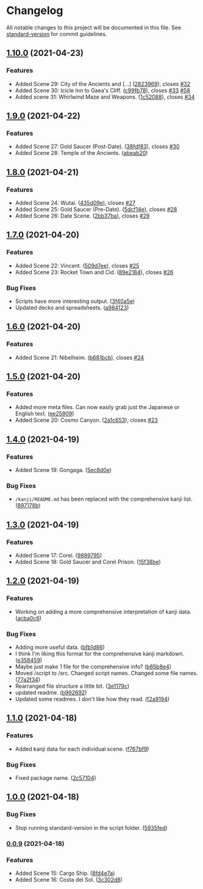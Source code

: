 # Changelog

All notable changes to this project will be documented in this file. See [standard-version](https://github.com/conventional-changelog/standard-version) for commit guidelines.

## [1.10.0](https://github.com/nowotato/final-fantasy-vii-catalog/compare/v1.9.0...v1.10.0) (2021-04-23)


### Features

* Added Scene 29: City of the Ancients and [...] ([2823969](https://github.com/nowotato/final-fantasy-vii-catalog/commit/2823969d4e01b4a861b48c26a405cb4afbe6cac5)), closes [#32](https://github.com/nowotato/final-fantasy-vii-catalog/issues/32)
* Added Scene 30: Icicle Inn to Gaea's Cliff. ([c99fb78](https://github.com/nowotato/final-fantasy-vii-catalog/commit/c99fb786950928987098aa70fba9d1f787e1fbc2)), closes [#33](https://github.com/nowotato/final-fantasy-vii-catalog/issues/33) [#58](https://github.com/nowotato/final-fantasy-vii-catalog/issues/58)
* Added scene 31: Whirlwind Maze and Weapons. ([1c52088](https://github.com/nowotato/final-fantasy-vii-catalog/commit/1c52088248013a204f7b40fe4d98be7013cc9727)), closes [#34](https://github.com/nowotato/final-fantasy-vii-catalog/issues/34)

## [1.9.0](https://github.com/nowotato/final-fantasy-vii-catalog/compare/v1.8.0...v1.9.0) (2021-04-22)


### Features

* Added Scene 27: Gold Saucer (Post-Date). ([38fdf83](https://github.com/nowotato/final-fantasy-vii-catalog/commit/38fdf83f40e36e3114b78844582413e2855a8d08)), closes [#30](https://github.com/nowotato/final-fantasy-vii-catalog/issues/30)
* Added Scene 28: Temple of the Ancients. ([abeab20](https://github.com/nowotato/final-fantasy-vii-catalog/commit/abeab20cd12524d352c8004a2fcc9dc459558e63))

## [1.8.0](https://github.com/nowotato/final-fantasy-vii-catalog/compare/v1.7.0...v1.8.0) (2021-04-21)


### Features

* Added Scene 24: Wutai. ([435d09e](https://github.com/nowotato/final-fantasy-vii-catalog/commit/435d09ed13c31ad624a24348249a38a9720943fc)), closes [#27](https://github.com/nowotato/final-fantasy-vii-catalog/issues/27)
* Added Scene 25: Gold Saucer (Pre-Date). ([5dcf14e](https://github.com/nowotato/final-fantasy-vii-catalog/commit/5dcf14e9ae711652f1eb88136b5eafa444cb53c2)), closes [#28](https://github.com/nowotato/final-fantasy-vii-catalog/issues/28)
* Added Scene 26: Date Scene. ([2bb37ba](https://github.com/nowotato/final-fantasy-vii-catalog/commit/2bb37ba91782ea0f0565426fd815160ab5d05d53)), closes [#29](https://github.com/nowotato/final-fantasy-vii-catalog/issues/29)

## [1.7.0](https://github.com/nowotato/final-fantasy-7-script/compare/v1.6.0...v1.7.0) (2021-04-20)


### Features

* Added Scene 22: Vincent. ([509d7ee](https://github.com/nowotato/final-fantasy-7-script/commit/509d7ee6073483963fee295e1e78a0c2f0832ec0)), closes [#25](https://github.com/nowotato/final-fantasy-7-script/issues/25)
* Added Scene 23: Rocket Town and Cid. ([89e2184](https://github.com/nowotato/final-fantasy-7-script/commit/89e21844ae3a24040334e03e0aa525fa6fc6b593)), closes [#26](https://github.com/nowotato/final-fantasy-7-script/issues/26)


### Bug Fixes

* Scripts have more interesting output. ([3f40a5e](https://github.com/nowotato/final-fantasy-7-script/commit/3f40a5e818c42da07c6002c8b20c095702ffb19a))
* Updated decks and spreadsheets. ([a984123](https://github.com/nowotato/final-fantasy-7-script/commit/a9841231109606ef0d02e945384cccead547e6f8))

## [1.6.0](https://github.com/nowotato/final-fantasy-7-script/compare/v1.5.0...v1.6.0) (2021-04-20)


### Features

* Added Scene 21: Nibelheim. ([b681bcb](https://github.com/nowotato/final-fantasy-7-script/commit/b681bcbf0a3248bfb50df39482f93681129d8668)), closes [#24](https://github.com/nowotato/final-fantasy-7-script/issues/24)

## [1.5.0](https://github.com/nowotato/final-fantasy-7-script/compare/v1.4.0...v1.5.0) (2021-04-20)


### Features

* Added more meta files. Can now easily grab just the Japanese or English text. ([ee25909](https://github.com/nowotato/final-fantasy-7-script/commit/ee25909f699cc0bbaab9e10bdae34e848701e11d))
* Added Scene 20: Cosmo Canyon. ([2a1c653](https://github.com/nowotato/final-fantasy-7-script/commit/2a1c65333a52eb8fc2ff3fb00710513580253094)), closes [#23](https://github.com/nowotato/final-fantasy-7-script/issues/23)

## [1.4.0](https://github.com/nowotato/final-fantasy-7-script/compare/v1.3.0...v1.4.0) (2021-04-19)


### Features

* Added Scene 19: Gongaga. ([5ec8d0e](https://github.com/nowotato/final-fantasy-7-script/commit/5ec8d0e563acd472ae28a56ac583c9af3a3b14a7))


### Bug Fixes

* `/kanji/README.md` has been replaced with the comprehensive kanji list. ([897178b](https://github.com/nowotato/final-fantasy-7-script/commit/897178b65aad13500a1bef13703597800c744f3b))

## [1.3.0](https://github.com/nowotato/final-fantasy-7-script/compare/v1.2.0...v1.3.0) (2021-04-19)


### Features

* Added Scene 17: Corel. ([9899795](https://github.com/nowotato/final-fantasy-7-script/commit/9899795e89fa91a692ae3143eba77f1ebfc44628))
* Added Scene 18: Gold Saucer and Corel Prison. ([15f38be](https://github.com/nowotato/final-fantasy-7-script/commit/15f38bef3f8bb5acd172c3a1e60201bc1f13269e))

## [1.2.0](https://github.com/nowotato/final-fantasy-7-script/compare/v1.1.0...v1.2.0) (2021-04-19)


### Features

* Working on adding a more comprehensive interpretation of kanji data. ([acba0c6](https://github.com/nowotato/final-fantasy-7-script/commit/acba0c6fd1a377e756dbdb7cd1b3d5d347d9a21a))


### Bug Fixes

* Adding more useful data. ([bfb1d86](https://github.com/nowotato/final-fantasy-7-script/commit/bfb1d86706aeb391daccfdac79d06d126889b929))
* I think I'm liking this format for the comprehensive kanji markdown. ([e358459](https://github.com/nowotato/final-fantasy-7-script/commit/e358459ba2dc3083433843e66d500481c43b769c))
* Maybe just make 1 file for the comprehensive info? ([b65b8e4](https://github.com/nowotato/final-fantasy-7-script/commit/b65b8e4940a638e8582d3acb30ca3c18114756f8))
* Moved /script to /src. Changed script names. Changed some file names. ([77a2f34](https://github.com/nowotato/final-fantasy-7-script/commit/77a2f34c370a6e50c0aff28d262c33d7d5c133c1))
* Rearranged file structure a little bit. ([3e1179c](https://github.com/nowotato/final-fantasy-7-script/commit/3e1179c200339b305c1e145615a91b3f581280f2))
* updated readme. ([b992692](https://github.com/nowotato/final-fantasy-7-script/commit/b9926928caf40111dfe8f0704f50b3843772473f))
* Updated some readmes. I don't like how they read. ([f2a9194](https://github.com/nowotato/final-fantasy-7-script/commit/f2a9194c3ddf94d34ff952d38f1c1b8baffcae6a))

## [1.1.0](https://github.com/nowotato/final-fantasy-7-script/compare/v1.0.0...v1.1.0) (2021-04-18)


### Features

* Added kanji data for each individual scene. ([f767bf9](https://github.com/nowotato/final-fantasy-7-script/commit/f767bf90835b44cc2a3a86308ac99b6b5f6422eb))


### Bug Fixes

* Fixed package name. ([2c57104](https://github.com/nowotato/final-fantasy-7-script/commit/2c571042a68d4781579bcf88ba80d6461eeb95e9))

## [1.0.0](https://github.com/nowotato/final-fantasy-7-script/compare/v0.0.9...v1.0.0) (2021-04-18)


### Bug Fixes

* Stop running standard-version in the script folder. ([5935fed](https://github.com/nowotato/final-fantasy-7-script/commit/5935fed4a18bf6b23af941ac1a163c003a70ce6d))

### [0.0.9](https://github.com/nowotato/final-fantasy-7-script/compare/v0.0.8...v0.0.9) (2021-04-18)


### Features

* Added Scene 15: Cargo Ship. ([8fd4e7a](https://github.com/nowotato/final-fantasy-7-script/commit/8fd4e7a3423f4b5599ec87395b45e7f593c03932))
* Added Scene 16: Costa del Sol. ([3c302d8](https://github.com/nowotato/final-fantasy-7-script/commit/3c302d8aa8aa544d4ef0a2515f3848be516b6580))
